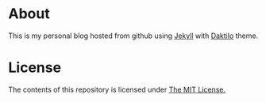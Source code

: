 # About
This is my personal blog hosted from github using [Jekyll](https://jekyllrb.com/) with [Daktilo](https://github.com/kronik3r/daktilo) theme.

# License
The contents of this repository is licensed under [The MIT License.](https://opensource.org/licenses/MIT)
